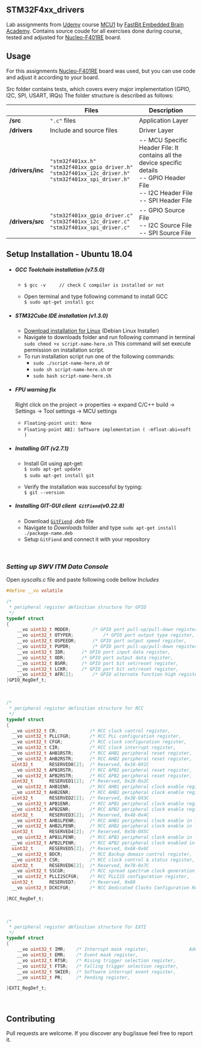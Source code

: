 ## STM32F4xx_drivers

Lab assignments from [Udemy](https://www.udemy.com/share/100F3uBkcacF1XR3o=/?xref=E0QfcF9RQH4HSWUuAAcqP1kSWSRM) course [MCU1](https://www.udemy.com/share/101rCkBkcacF1XR3o=/) by [FastBit Embedded Brain Academy](http://fastbitlab.com/). Contains source coude for all exercises done during course, tested and adjusted for [Nucleo-F401RE](https://www.st.com/en/evaluation-tools/nucleo-f401re.html) board.


## Usage

For this assignments [Nucleo-F401RE](https://www.st.com/en/evaluation-tools/nucleo-f446re.html) board was used, but you can use code and adjust it according to your board.

Src folder contains tests, which covers every major implementation (GPIO, I2C, SPI, USART, IRQs)
The folder structure is described as follows:

|                 |Files                            |Description                  |
|----------------|---------------------------------|-----------------------------|
|**/src**	 |`".c"` files		   	   |Application Layer|
|**/drivers**    |Include and source files  	   |Driver Layer |
|**/drivers/inc**|`"stm32f401xx.h"` <br> `"stm32f401xx_gpio_driver.h"`<br> `"stm32f401xx_i2c_driver.h"` <br> `"stm32f401xx_spi_driver.h"`|-- MCU Specific Header File: It contains all the device specific details <br> -- GPIO Header File <br> -- I2C Header File <br> -- SPI Header File |
|**/drivers/src**|`"stm32f401xx_gpio_driver.c"` <br> `"stm32f401xx_i2c_driver.c"` <br> `"stm32f401xx_spi_driver.c"`|		   -- GPIO Source File <br> -- I2C Source File <br> -- SPI Source File |


## Setup Installation - Ubuntu 18.04
* ##### GCC Toolchain installation (v7.5.0)
  * `$ gcc -v     // check C compiler is installed or not` 
   &nbsp;
   
  * Open terminal and type following command to install GCC\
  `$ sudo apt-get install gcc`
  
* ##### STM32Cube IDE installation (v1.3.0)
  * [Download installation for Linux](https://www.st.com/en/development-tools/stm32cubeide.html) (Debian Linux Installer)
  * Navigate to downloads folder and run following command in terminal\
  `sudo chmod +x script-name-here.sh` This command will set execute permission on installation script.
  * To run installation script run one of the following commands:
    * `sudo ./script-name-here.sh`
    or
    * `sudo sh script-name-here.sh`
    or
    * `sudo bash script-name-here.sh`

* ##### *FPU* warning fix
    Right click on the project -> properties -> expand C/C++ build -> Settings -> Tool settings -> MCU settings
  * `Floating-point unit: None`
  * `Floating-point ABI: Software implementation ( -mfloat-abi=soft )`

* ##### Installing GIT (v2.7.1)
  * Install Git using apt-get:\
   `$ sudo apt-get update`\
   `$ sudo apt-get install git`
   &nbsp;
   
  * Verify the installation was successful by typing:\
  `$ git --version`
  
* ##### Installing GIT-GUI client` GitFiend`(v0.22.8)
  * Download [`GitFiend`](https://gitfiend.com/overview) *.deb* file
  * Navigate to *Downloads* folder and type `sudo apt-get install ./package-name.deb`
  * Setup `GitFiend` and connect it with your repository

&nbsp;
### *Setting up SWV ITM Data Console*

Open *syscalls.c* file and paste following code bellow *Includes*

```c
#define __vo volatile
```

```c
/*
 * peripheral register definition structure for GPIO
 */
typedef struct
{
	__vo uint32_t MODER;		/* GPIO port pull-up/pull-down register,		Address offset: 0x00 */
	__vo uint32_t OTYPER;          	/* GPIO port output type register,			Address offset: 0x04 */
	__vo uint32_t OSPEEDR;		/* GPIO port output speed register, 			Address offset: 0x08 */
	__vo uint32_t PUPDR;		/* GPIO port pull-up/pull-down register,		Address offset: 0x0C */
	__vo uint32_t IDR;		/* GPIO port input data register,			Address offset: 0x10 */
	__vo uint32_t ODR;		/* GPIO port output data register,	 		Address offset: 0x14 */
	__vo uint32_t BSRR;		/* GPIO port bit set/reset register,			Address offset: 0x18 */
	__vo uint32_t LCKR;		/* GPIO port bit set/reset register,			Address offset: 0x1C */
	__vo uint32_t AFR[2];		/* GPIO alternate function high register,		Address offset: 0x20-0x24 */
}GPIO_RegDef_t;
```


&nbsp;

```c
/*
 * peripheral register definition structure for RCC
 */
typedef struct
{
  __vo uint32_t CR;            /* RCC clock control register,					Address offset: 0x00 */
  __vo uint32_t PLLCFGR;       /* RCC PLL configuration register,				Address offset: 0x04 */
  __vo uint32_t CFGR;          /* RCC clock configuration register,				Address offset: 0x08 */
  __vo uint32_t CIR;           /* RCC clock interrupt register,					Address offset: 0x0C */
  __vo uint32_t AHB1RSTR;      /* RCC AHB1 peripheral reset register,				Address offset: 0x10 */
  __vo uint32_t AHB2RSTR;      /* RCC AHB2 peripheral reset register,				Address offset: 0x14 */
  uint32_t  	RESERVED0[2];  /* Reserved, 0x18-0X1C                                         	 	     	     */
  __vo uint32_t APB1RSTR;      /* RCC APB1 peripheral reset register,				Address offset: 0x20 */
  __vo uint32_t APB2RSTR;      /* RCC APB2 peripheral reset register,				Address offset: 0x24 */
  uint32_t      RESERVED1[2];  /* Reserved, 0x28-0x2C                                             		     */
  __vo uint32_t AHB1ENR;       /* RCC AHB1 peripheral clock enable register,			Address offset: 0x30 */
  __vo uint32_t AHB2ENR;       /* RCC AHB2 peripheral clock enable register,    		Address offset: 0x34 */
  uint32_t      RESERVED2[2];  /* Reserved, 0x38-0X3C                                             		     */
  __vo uint32_t APB1ENR;       /* RCC APB1 peripheral clock enable register,     		Address offset: 0x40 */
  __vo uint32_t APB2ENR;       /* RCC APB2 peripheral clock enable register,    		Address offset: 0x44 */
  uint32_t      RESERVED3[2];  /* Reserved, 0x48-0x4C                                             		     */
  __vo uint32_t AHB1LPENR;     /* RCC AHB1 peripheral clock enable in low power mode register,  Address offset: 0x50 */
  __vo uint32_t AHB2LPENR;     /* RCC AHB2 peripheral clock enable in low power mode register,  Address offset: 0x54 */
  uint32_t      RESERVED4[2];  /* Reserved, 0x58-0X5C                                             		     */
  __vo uint32_t APB1LPENR;     /* RCC APB1 peripheral clock enable in low power mode register,  Address offset: 0x60 */
  __vo uint32_t APB2LPENR;     /* RCC APB2 peripheral clock enabled in low power mode register, Address offset: 0x64 */
  uint32_t      RESERVED5[2];  /* Reserved, 0x68-0x6C                                             		     */
  __vo uint32_t BDCR;          /* RCC Backup domain control register,    			Address offset: 0x70 */
  __vo uint32_t CSR;           /* RCC clock control & status register,    			Address offset: 0x74 */
  uint32_t      RESERVED6[2];  /* Reserved, 0x78-0x7C                                             		     */
  __vo uint32_t SSCGR;         /* RCC spread spectrum clock generation register,    		Address offset: 0x80 */
  __vo uint32_t PLLI2SCFGR;    /* RCC PLLI2S configuration register,    			Address offset: 0x84 */
  uint32_t      RESERVED7;     /* Reserved, 0x88    								     */
  __vo uint32_t DCKCFGR;       /* RCC Dedicated Clocks Configuration Register			Address offset: 0x8C */

}RCC_RegDef_t;

```

&nbsp;

```c
/*
 * peripheral register definition structure for EXTI
 */
typedef struct
{
	__vo uint32_t IMR;    /* Interrupt mask register,				Address offset: 0x00 */
	__vo uint32_t EMR;    /* Event mask register,           			Address offset: 0x04 */
	__vo uint32_t RTSR;   /* Rising trigger selection register,			Address offset: 0x08 */
	__vo uint32_t FTSR;   /* Falling trigger selection register,			Address offset: 0x0C */
	__vo uint32_t SWIER;  /* Software interrupt event register,			Address offset: 0x10 */
	__vo uint32_t PR;     /* Pending register,                  			Address offset: 0x14 */

}EXTI_RegDef_t;
```

&nbsp;
## Contributing 

Pull requests are welcome. If you discover any bug/issue feel free to report it.
